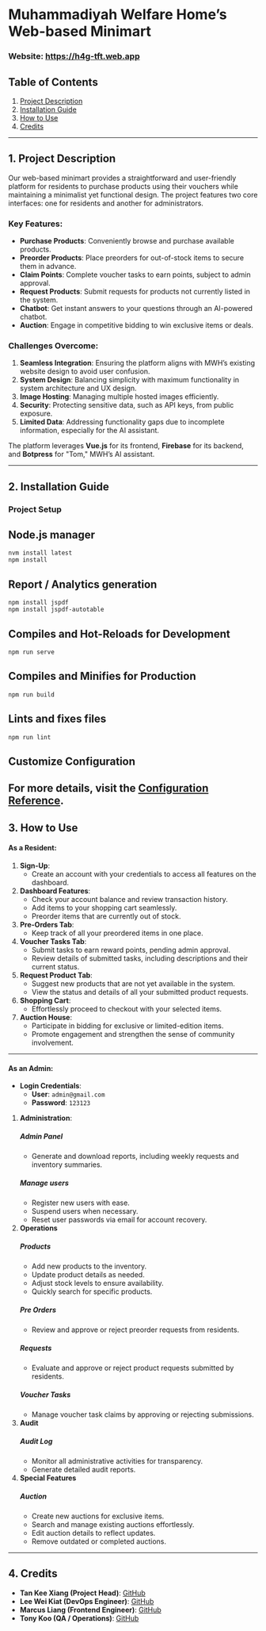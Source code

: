 # Muhammadiyah Welfare Home’s Web-based Minimart

### Website: https://h4g-tft.web.app

## Table of Contents
1. [Project Description](#1-project-description)  
2. [Installation Guide](#2-installation-guide)  
3. [How to Use](#3-how-to-use)  
4. [Credits](#4-credits)  

---

## 1. Project Description

Our web-based minimart provides a straightforward and user-friendly platform for residents to purchase products using their vouchers while maintaining a minimalist yet functional design. The project features two core interfaces: one for residents and another for administrators.

### Key Features:
- **Purchase Products**: Conveniently browse and purchase available products.
- **Preorder Products**: Place preorders for out-of-stock items to secure them in advance.
- **Claim Points**: Complete voucher tasks to earn points, subject to admin approval.
- **Request Products**: Submit requests for products not currently listed in the system.
- **Chatbot**: Get instant answers to your questions through an AI-powered chatbot.
- **Auction**: Engage in competitive bidding to win exclusive items or deals.

### Challenges Overcome:
1. **Seamless Integration**: Ensuring the platform aligns with MWH’s existing website design to avoid user confusion.  
2. **System Design**: Balancing simplicity with maximum functionality in system architecture and UX design.  
3. **Image Hosting**: Managing multiple hosted images efficiently.  
4. **Security**: Protecting sensitive data, such as API keys, from public exposure.  
5. **Limited Data**: Addressing functionality gaps due to incomplete information, especially for the AI assistant.

The platform leverages **Vue.js** for its frontend, **Firebase** for its backend, and **Botpress** for "Tom," MWH’s AI assistant.

---

## 2. Installation Guide

### Project Setup

## Node.js manager
```
nvm install latest
npm install
```

## Report / Analytics generation
```
npm install jspdf
npm install jspdf-autotable
```

## Compiles and Hot-Reloads for Development
```
npm run serve
```

## Compiles and Minifies for Production

```
npm run build
```

## Lints and fixes files
```
npm run lint
```

## Customize Configuration
For more details, visit the [Configuration Reference](https://cli.vuejs.org/config/).
---

## 3. How to Use

#### As a Resident:
1. **Sign-Up**:
   - Create an account with your credentials to access all features on the dashboard.
3. **Dashboard Features**:  
   - Check your account balance and review transaction history.
   - Add items to your shopping cart seamlessly.
   - Preorder items that are currently out of stock.
4. **Pre-Orders Tab**:
   - Keep track of all your preordered items in one place.
5. **Voucher Tasks Tab**:
   - Submit tasks to earn reward points, pending admin approval.
   - Review details of submitted tasks, including descriptions and their current status.
6. **Request Product Tab**:
   - Suggest new products that are not yet available in the system.
   - View the status and details of all your submitted product requests.
7. **Shopping Cart**:
   - Effortlessly proceed to checkout with your selected items.
8. **Auction House**:  
   - Participate in bidding for exclusive or limited-edition items.
   - Promote engagement and strengthen the sense of community involvement.
---

#### As an Admin:
- **Login Credentials**:  
  - **User**: `admin@gmail.com`  
  - **Password**: `123123`

1. **Administration**:
   ##### Admin Panel
      - Generate and download reports, including weekly requests and inventory summaries.
   ##### Manage users
      - Register new users with ease.
      - Suspend users when necessary.
      - Reset user passwords via email for account recovery.
2. **Operations**
   ##### Products
      - Add new products to the inventory.
      - Update product details as needed.
      - Adjust stock levels to ensure availability.
      - Quickly search for specific products.
   ##### Pre Orders
      - Review and approve or reject preorder requests from residents.
   ##### Requests
      - Evaluate and approve or reject product requests submitted by residents.
   ##### Voucher Tasks
      - Manage voucher task claims by approving or rejecting submissions.
3. **Audit**
   ##### Audit Log
      - Monitor all administrative activities for transparency.
      - Generate detailed audit reports.
4. **Special Features**
   ##### Auction
      - Create new auctions for exclusive items.
      - Search and manage existing auctions effortlessly.
      - Edit auction details to reflect updates.
      - Remove outdated or completed auctions.
   

---

## 4. Credits

- **Tan Kee Xiang (Project Head)**: [GitHub](https://github.com/kee-x)  
- **Lee Wei Kiat (DevOps Engineer)**: [GitHub](https://github.com/weikiatt)  
- **Marcus Liang (Frontend Engineer)**: [GitHub](https://github.com/LiangMarcus)  
- **Tony Koo (QA / Operations)**: [GitHub](https://github.com/LMDlifers)

